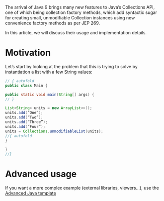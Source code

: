 The arrival of Java 9 brings many new features to Java’s Collections API, one of which being collection factory methods, which add syntactic sugar for creating small, unmodifiable Collection instances using new convenience factory methods as per JEP 269.

In this article, we will discuss their usage and implementation details.

# Motivation

Let’s start by looking at the problem that this is trying to solve by instantiation a list with a few String values:



```java runnable
// { autofold
public class Main {

public static void main(String[] args) {
// }

List<String> units = new ArrayList<>();
units.add(“One”);
units.add(“Two”);
units.add(“Three”);
units.add(“Four”);
units = Collections.unmodifiableList(units);
//{ autofold
}

}
//}
```

# Advanced usage

If you want a more complex example (external libraries, viewers...), use the [Advanced Java template](https://tech.io/select-repo/385)
